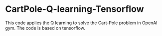 # CartPole-Q-learning-Tensorflow
This code applies the Q learning to solve the Cart-Pole problem in OpenAI gym. The code is based on tensorflow.
